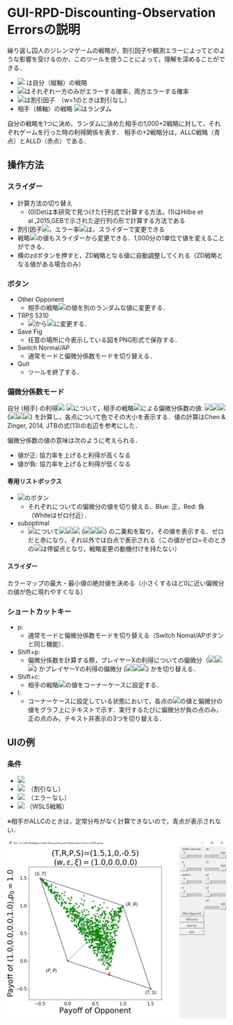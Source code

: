 # GUI-RPD-Discounting-Observation Errorsの説明
繰り返し囚人のジレンマゲームの戦略が，割引因子や観測エラーによってどのような影響を受けるのか，このツールを使うことによって，理解を深めることができる．

- <img src="https://latex.codecogs.com/gif.latex?{\bf%20p}=(p_1,p_2,p_3,p_4),p_0"> は自分（縦軸）の戦略
- <img src="https://latex.codecogs.com/gif.latex?\epsilon,\xi">はそれぞれ一方のみがエラーする確率，両方エラーする確率
- <img src="https://latex.codecogs.com/gif.latex?w">は割引因子　（w=1のときは割引なし）
- 相手（横軸）の戦略 <img src="https://latex.codecogs.com/gif.latex?{\bf%20q}">はランダム

自分の戦略を1つに決め，ランダムに決めた相手の1,000+2戦略に対して，それぞれゲームを行った時の利得関係を表す．
相手の+2戦略分は，ALLC戦略（青点）とALLD（赤点）である．
## 操作方法
### スライダー
- 計算方法の切り替え
  - (0)Detは本研究で見つけた行列式で計算する方法，(1)はHilbe et al.,2015,GEBで示された逆行列の形で計算する方法である
- 割引因子<img src="https://latex.codecogs.com/gif.latex?w">，エラー率<img src="https://latex.codecogs.com/gif.latex?\epsilon,\xi">は，スライダーで変更できる
- 戦略<img src="https://latex.codecogs.com/gif.latex?{\bf%20p}=(p_1,p_2,p_3,p_4),p_0=1">の値もスライダーから変更できる．1,000分の1単位で値を変えることができる．
- 横のzdボタンを押すと，ZD戦略となる値に自動調整してくれる（ZD戦略となる値がある場合のみ）
### ボタン
- Other Opponent
  - 相手の戦略<img src="https://latex.codecogs.com/gif.latex?{\bf%20q}">の値を別のランダムな値に変更する．
- TRPS 5310
  - <img src="https://latex.codecogs.com/gif.latex?(T,R,P,S)=(1.5,1,0,-0.5)">から<img src="https://latex.codecogs.com/gif.latex?(T,R,P,S)=(5,3,1,0)">に変更する．
- Save Fig
  - 任意の場所に今表示している図をPNG形式で保存する．
- Switch Normal/AP
  - 通常モードと偏微分係数モードを切り替える．
- Quit
  - ツールを終了する．

### 偏微分係数モード
自分 (相手) の利得<img src="https://latex.codecogs.com/gif.latex?s_X"> <img src="https://latex.codecogs.com/gif.latex?(s_Y)">について，相手の戦略<img src="https://latex.codecogs.com/gif.latex?{\bf%20q}=(q_1,q_2,q_3,q_4),q_0">による偏微分係数の値: <img src="https://latex.codecogs.com/gif.latex?\partial"><img src="https://latex.codecogs.com/gif.latex?s_X/\partial"><img src="https://latex.codecogs.com/gif.latex?q_i"> (<img src="https://latex.codecogs.com/gif.latex?\partial"><img src="https://latex.codecogs.com/gif.latex?s_Y/\partial"><img src="https://latex.codecogs.com/gif.latex?q_i">) を計算し，各点について色でその大小を表示する．値の計算はChen & Zinger, 2014, JTBの式(13)の右辺を参考にした．

偏微分係数の値の意味は次のように考えられる．
* 値が正: 協力率を上げると利得が高くなる
* 値が負: 協力率を上げると利得が低くなる

#### 専用リストボックス
* <img src="https://latex.codecogs.com/gif.latex?q_i,(i=0,1,2,3,4)">のボタン
  - それぞれについての偏微分の値を切り替える．Blue: 正，Red: 負（Whiteはゼロ付近）．
* suboptimal
  - <img src="https://latex.codecogs.com/gif.latex?i=0,...,4">について<img src="https://latex.codecogs.com/gif.latex?\partial"><img src="https://latex.codecogs.com/gif.latex?s_X/\partial"><img src="https://latex.codecogs.com/gif.latex?q_i"> (<img src="https://latex.codecogs.com/gif.latex?\partial"><img src="https://latex.codecogs.com/gif.latex?s_Y/\partial"><img src="https://latex.codecogs.com/gif.latex?q_i">) の二乗和を取り，その値を表示する．ゼロだと赤になり，それ以外では白点で表示される（この値がゼロ=そのときの<img src="https://latex.codecogs.com/gif.latex?{\bf%20q}">は停留点となり，戦略変更の動機付けを持たない）
  
#### スライダー
カラーマップの最大・最小値の絶対値を決める（小さくするほど0に近い偏微分の値が色に現れやすくなる）


### ショートカットキー
* p:
  - 通常モードと偏微分係数モードを切り替える（Switch Nomal/APボタンと同じ機能）．
* Shift+p:
  - 偏微分係数を計算する際，プレイヤーXの利得についての偏微分（<img src="https://latex.codecogs.com/gif.latex?\partial"><img src="https://latex.codecogs.com/gif.latex?s_X/\partial"><img src="https://latex.codecogs.com/gif.latex?q_i">) かプレイヤーYの利得の偏微分 (<img src="https://latex.codecogs.com/gif.latex?\partial"><img src="https://latex.codecogs.com/gif.latex?s_Y/\partial"><img src="https://latex.codecogs.com/gif.latex?q_i">) かを切り替える．
* Shift+c:
  - 相手の戦略<img src="https://latex.codecogs.com/gif.latex?{\bf%20q}">の値をコーナーケースに設定する．
* l:
  - コーナーケースに設定している状態において，各点の<img src="https://latex.codecogs.com/gif.latex?{\bf%20q}">の値と偏微分の値をグラフ上にテキストで示す．実行するたびに偏微分が負の点のみ，正の点のみ，テキスト非表示の3つを切り替える．

## UIの例
### 条件
- <img src="https://latex.codecogs.com/gif.latex?(T,R,P,S)=(1.5,1,0,-0.5)">
- <img src="https://latex.codecogs.com/gif.latex?w=1">　（割引なし）
- <img src="https://latex.codecogs.com/gif.latex?%28%5Cepsilon%2C%5Cxi%29%3D%280%2C0%29">　（エラーなし）
- <img src="https://latex.codecogs.com/gif.latex?{\bf%20p}=(1,0,0,1),%20p_0=1"> （WSLS戦略）

※相手がALLCのときは，定常分布がなく計算できないので，青点が表示されない．

![wsls strategy](https://github.com/azm17/RPD/blob/master/wsls.PNG "wsls")
